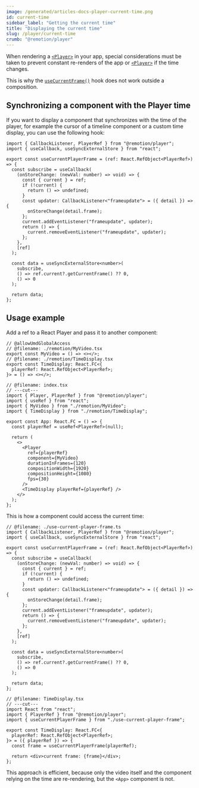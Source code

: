 ```yaml
---
image: /generated/articles-docs-player-current-time.png
id: current-time
sidebar_label: "Getting the current time"
title: "Displaying the current time"
slug: /player/current-time
crumb: "@remotion/player"
---
```


When rendering a [`<Player>`](/docs/player) in your app, special considerations must be taken to prevent constant re-renders of the app or [`<Player>`](/docs/player) if the time changes.

This is why the [`useCurrentFrame()`](/docs/use-current-frame) hook does not work outside a composition.

## Synchronizing a component with the Player time

If you want to display a component that synchronizes with the time of the player, for example the cursor of a timeline component or a custom time display, you can use the following hook:

```tsx twoslash title="use-current-player-frame.ts"
import { CallbackListener, PlayerRef } from "@remotion/player";
import { useCallback, useSyncExternalStore } from "react";

export const useCurrentPlayerFrame = (ref: React.RefObject<PlayerRef>) => {
  const subscribe = useCallback(
    (onStoreChange: (newVal: number) => void) => {
      const { current } = ref;
      if (!current) {
        return () => undefined;
      }
      const updater: CallbackListener<"frameupdate"> = ({ detail }) => {
        onStoreChange(detail.frame);
      };
      current.addEventListener("frameupdate", updater);
      return () => {
        current.removeEventListener("frameupdate", updater);
      };
    },
    [ref]
  );

  const data = useSyncExternalStore<number>(
    subscribe,
    () => ref.current?.getCurrentFrame() ?? 0,
    () => 0
  );

  return data;
};
```

## Usage example

Add a ref to a React Player and pass it to another component:

```tsx twoslash
// @allowUmdGlobalAccess
// @filename: ./remotion/MyVideo.tsx
export const MyVideo = () => <></>;
// @filename: ./remotion/TimeDisplay.tsx
export const TimeDisplay: React.FC<{
  playerRef: React.RefObject<PlayerRef>;
}> = () => <></>;

// @filename: index.tsx
// ---cut---
import { Player, PlayerRef } from "@remotion/player";
import { useRef } from "react";
import { MyVideo } from "./remotion/MyVideo";
import { TimeDisplay } from "./remotion/TimeDisplay";

export const App: React.FC = () => {
  const playerRef = useRef<PlayerRef>(null);

  return (
    <>
      <Player
        ref={playerRef}
        component={MyVideo}
        durationInFrames={120}
        compositionWidth={1920}
        compositionHeight={1080}
        fps={30}
      />
      <TimeDisplay playerRef={playerRef} />
    </>
  );
};
```

This is how a component could access the current time:

```tsx twoslash title="TimeDisplay.tsx"
// @filename: ./use-current-player-frame.ts
import { CallbackListener, PlayerRef } from "@remotion/player";
import { useCallback, useSyncExternalStore } from "react";

export const useCurrentPlayerFrame = (ref: React.RefObject<PlayerRef>) => {
  const subscribe = useCallback(
    (onStoreChange: (newVal: number) => void) => {
      const { current } = ref;
      if (!current) {
        return () => undefined;
      }
      const updater: CallbackListener<"frameupdate"> = ({ detail }) => {
        onStoreChange(detail.frame);
      };
      current.addEventListener("frameupdate", updater);
      return () => {
        current.removeEventListener("frameupdate", updater);
      };
    },
    [ref]
  );

  const data = useSyncExternalStore<number>(
    subscribe,
    () => ref.current?.getCurrentFrame() ?? 0,
    () => 0
  );

  return data;
};

// @filename: TimeDisplay.tsx
// ---cut---
import React from "react";
import { PlayerRef } from "@remotion/player";
import { useCurrentPlayerFrame } from "./use-current-player-frame";

export const TimeDisplay: React.FC<{
  playerRef: React.RefObject<PlayerRef>;
}> = ({ playerRef }) => {
  const frame = useCurrentPlayerFrame(playerRef);

  return <div>current frame: {frame}</div>;
};
```

This approach is efficient, because only the video itself and the component relying on the time are re-rendering, but the `<App>` component is not.

